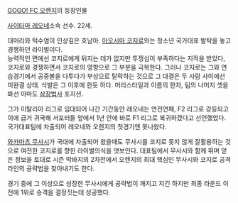 [GOGO! FC 오렌지](GOGO%21%20FC%20%EC%98%A4%EB%A0%8C%EC%A7%80.md)의 등장인물

[사이타마 레오네](%EC%82%AC%EC%9D%B4%ED%83%80%EB%A7%88%20%EB%A0%88%EC%98%A4%EB%84%A4.md)소속 선수. 22세.

대머리와 턱수염이 인상깊은 호남아. [아오시마 코지로](%EC%95%84%EC%98%A4%EC%8B%9C%EB%A7%88%20%EC%BD%94%EC%A7%80%EB%A1%9C.md)와는 청소년 국가대표 발탁을 놓고 경쟁하던 라이벌이다.  
능력적인 면에선 코지로에게 뒤지는 데가 없지만 투쟁심이 부족하다는 지적을 받았다, 코지로와 경쟁하면서 코지로의 영향으로 그 부분을 극복한다.
그러나 코지로는 그와 연습경기에서 공중볼을 다투다가 부상으로 탈락하는 것으로 그 대결은 두 사람 사이에선 미완결 상태. 삭발은 그 이후에
한듯 하다. 머리스타일과 이름의 한자, 팀의 나머지 셋을 봐선 아마도
[삼장법사](%EC%82%BC%EC%9E%A5%EB%B2%95%EC%82%AC.md) 포지션.

그가 이탈리아 리그로 임대되어 나간 기간동안 레오네는 연전연패, F2 리그로 강등되고 이에 급거 귀국해 서포터들 앞에서 1년 안에 바로 F1
리그로 복귀하겠다고 선언했었다. 국가대표팀에 차출되어 레오네와 오렌지의 첫경기엔 못나왔다.

[와카마츠 무사시](%EC%99%80%EC%B9%B4%EB%A7%88%EC%B8%A0%20%EB%AC%B4%EC%82%AC%EC%8B%9C.md)가 국대에 차출되어 왔을때도 무사시를 코지로 못지 않게 잘활용하는 것으로 여전한 코지로를 향한 라이벌의식을 엿보인다. 대표팀에서
무사시와 함께 뛰며 얻은 정보을 토대로 시즌 막바지의 2차전에서 오렌지의 최대 핵심인 무사시와 코지로 공격라인의 공략법을 찾아내기도 한다.

경기 중에 그 이상으로 성장한 무사시에게 공략법이 깨지고 지긴 하지만 최종 라운드 이전에 1위로 승격을 결정짓는데 성공했다.

